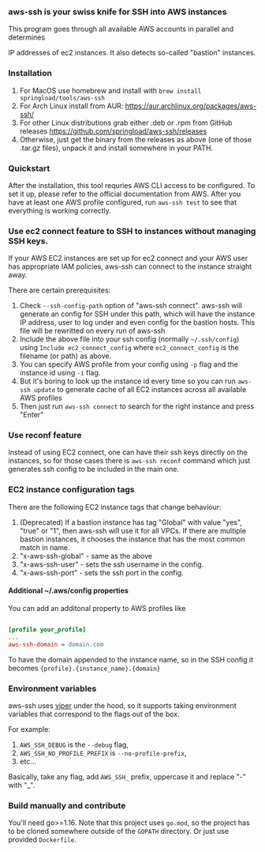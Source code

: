 ### aws-ssh is your swiss knife for SSH into AWS instances

This program goes through all available AWS accounts in parallel and determines

IP addresses of ec2 instances. It also detects so-called "bastion" instances.

### Installation

1. For MacOS use homebrew and install with `brew install springload/tools/aws-ssh`
2. For Arch Linux install from AUR: https://aur.archlinux.org/packages/aws-ssh/
3. For other Linux distributions grab either .deb or .rpm from GitHub releases https://github.com/springload/aws-ssh/releases
4. Otherwise, just get the binary from the releases as above (one of those .tar.gz files), unpack it and install somewhere in your PATH.

### Quickstart

After the installation, this tool requries AWS CLI access to be configured. To set it up, please refer to the official documentation from AWS.
After you have at least one AWS profile configured, run `aws-ssh test` to see that everything is working correctly.

### Use ec2 connect feature to SSH to instances without managing SSH keys.

If your AWS EC2 instances are set up for ec2 connect and your AWS user has appropriate IAM policies, aws-ssh can connect to the instance straight away.

There are certain prerequisites:

1. Check `--ssh-config-path` option of "aws-ssh connect". aws-ssh will generate an config for SSH under this path, which will have the instance IP address, user to log under and even config for the bastion hosts. This file will be rewritted on every run of aws-ssh
2. Include the above file into your ssh config (normally `~/.ssh/config`) using `Include ec2_connect_config` where `ec2_connect_config` is the filename (or path) as above.
3. You can specify AWS profile from your config using `-p` flag and the instance id using `-i` flag.
4. But it's boring to look up the instance id every time so you can run `aws-ssh update` to generate cache of all EC2 instances across all available AWS profiles
5. Then just run `aws-ssh connect` to search for the right instance and press "Enter"

### Use reconf feature

Instead of using EC2 connect, one can have their ssh keys directly on the instances, so for those cases there is `aws-ssh reconf` command which just generates ssh config to be included in the main one.

### EC2 instance configuration tags

There are the following EC2 instance tags that change behaviour:

1. (Deprecated) If a bastion instance has tag "Global" with value "yes", "true" or "1", then aws-ssh will use it for all VPCs. If there are multiple bastion instances, it chooses the instance that has the most common match in name.
2. "x-aws-ssh-global" - same as the above
3. "x-aws-ssh-user" - sets the ssh username in the config.
4. "x-aws-ssh-port" - sets the ssh port in the config.

#### Additional ~/.aws/config properties

You can add an additonal property to AWS profiles like

```ini

[profile your_profile]
...
aws-ssh-domain = domain.com
```

To have the domain appended to the instance name, so in the SSH config it becomes `{profile}.{instance_name}.{domain}`

### Environment variables

aws-ssh uses [viper](https://github.com/spf13/viper) under the hood, so it supports taking environment variables that correspond to the flags out of the box.

For example:

1. `AWS_SSH_DEBUG` is the `--debug` flag,
2. `AWS_SSH_NO_PROFILE_PREFIX` is `--no-profile-prefix`,
3. etc...

Basically, take any flag, add `AWS_SSH_` prefix, uppercase it and replace "-" with "\_".

### Build manually and contribute

You'll need go>=1.16. Note that this project uses `go.mod`, so the project has to be cloned somewhere outside of the `GOPATH` directory.
Or just use provided `Dockerfile`.
